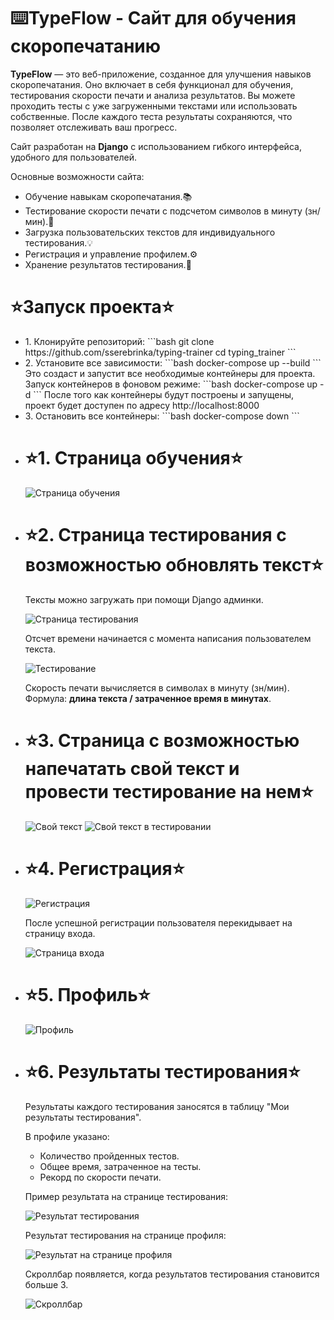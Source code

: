 <h1>⌨️TypeFlow - Сайт для обучения скоропечатанию</h1>
<p>
    <strong>TypeFlow</strong> — это веб-приложение, созданное для улучшения навыков скоропечатания. 
    Оно включает в себя функционал для обучения, тестирования скорости печати и анализа результатов. 
    Вы можете проходить тесты с уже загруженными текстами или использовать собственные. 
    После каждого теста результаты сохраняются, что позволяет отслеживать ваш прогресс.
</p>
<p>
    Сайт разработан на <strong>Django</strong> с использованием гибкого интерфейса, удобного для пользователей.
</p>
<p>Основные возможности сайта:</p>
<ul>
    <li>Обучение навыкам скоропечатания.📚</li>
    <li>Тестирование скорости печати с подсчетом символов в минуту (зн/мин).🚀</li>
    <li>Загрузка пользовательских текстов для индивидуального тестирования.💡</li>
    <li>Регистрация и управление профилем.⚙️</li>
    <li>Хранение результатов тестирования.📝</li>
</ul>

<h1>⭐Запуск проекта⭐</h1>
<ul>
	<li>
	1. Клонируйте репозиторий:  
	```bash
	git clone https://github.com/sserebrinka/typing-trainer
	cd typing_trainer
	```
	</li>
	<li>
	2. Установите все зависимости:
	```bash
	docker-compose up --build
	```
	Это создаст и запустит все необходимые контейнеры для проекта.
	Запуск контейнеров в фоновом режиме:
	```bash
	docker-compose up -d
	```
	После того как контейнеры будут построены и запущены, проект будет доступен по адресу http://localhost:8000
	</li>
	<li>
	3. Остановить все контейнеры:
	```bash
	docker-compose down
	```
	</li>
</ul>
<ul>
    <li>
        <h1>⭐1. Страница обучения⭐</h1>
        <img src="https://github.com/user-attachments/assets/30386a1a-c51a-40a1-91ca-0e81f7bb4c89" alt="Страница обучения">
    </li>
    <li>
        <h1>⭐2. Страница тестирования с возможностью обновлять текст⭐</h1>
        <p>Тексты можно загружать при помощи Django админки.</p>
        <img src="https://github.com/user-attachments/assets/f2de76a5-7861-4494-a600-822ba29b8a3e" alt="Страница тестирования">
        <p>Отсчет времени начинается с момента написания пользователем текста.</p>
        <img src="https://github.com/user-attachments/assets/0c5134b3-1504-4127-8aae-fb106841184a" alt="Тестирование">
        <p>Скорость печати вычисляется в символах в минуту (зн/мин). Формула: <strong>длина текста / затраченное время в минутах</strong>.</p>
    </li>
    <li>
        <h1>⭐3. Страница с возможностью напечатать свой текст и провести тестирование на нем⭐</h1>
        <img src="https://github.com/user-attachments/assets/46e3e191-6a53-47b0-b98c-d491647231fe" alt="Свой текст">
		<img src="https://github.com/user-attachments/assets/e0ecff2d-1ff4-4cfc-b272-74f05e9093a3" alt="Свой текст в тестировании">
    </li>
    <li>
        <h1>⭐4. Регистрация⭐</h1>
        <img src="https://github.com/user-attachments/assets/0c18e9da-035f-491f-b331-fdd8dd5d9c68" alt="Регистрация">
        <p>После успешной регистрации пользователя перекидывает на страницу входа.</p>
        <img src="https://github.com/user-attachments/assets/8db7e1ed-840f-40fe-919f-22a7d500c2ef" alt="Страница входа">
    </li>
    <li>
        <h1>⭐5. Профиль⭐</h1>
        <img src="https://github.com/user-attachments/assets/53218ba8-760c-42ce-afc6-37081cbaa2fc" alt="Профиль">
    </li>
    <li>
        <h1>⭐6. Результаты тестирования⭐</h1>
        <p>Результаты каждого тестирования заносятся в таблицу "Мои результаты тестирования".</p>
        <p>В профиле указано:</p>
        <ul>
            <li>Количество пройденных тестов.</li>
            <li>Общее время, затраченное на тесты.</li>
            <li>Рекорд по скорости печати.</li>
        </ul>
        <p>Пример результата на странице тестирования:</p>
        <img src="https://github.com/user-attachments/assets/e69616cd-40da-4f94-9861-a5dd51585a04" alt="Результат тестирования">
        <p>Результат тестирования на странице профиля:</p>
        <img src="https://github.com/user-attachments/assets/f6cd3225-e887-4d79-b5e5-dd4fac1ca2a5" alt="Результат на странице профиля">
        <p>Скроллбар появляется, когда результатов тестирования становится больше 3.</p>
        <img src="https://github.com/user-attachments/assets/c151fb3a-1471-4711-ae68-5df9281617d2" alt="Скроллбар">
    </li>
</ul>


